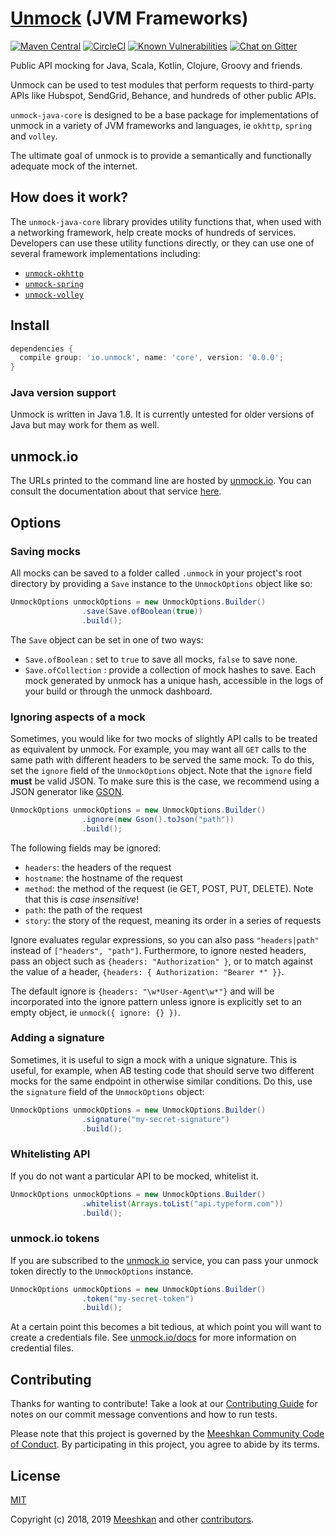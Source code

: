 # [Unmock](https://www.unmock.io/) (JVM Frameworks)

[![Maven Central](https://maven-badges.herokuapp.com/maven-central/io.unmock/core/badge.svg)](https://maven-badges.herokuapp.com/maven-central/io.unmock/core)
[![CircleCI](https://circleci.com/gh/unmock/unmock-java-core.svg?style=svg)](https://circleci.com/gh/unmock/unmock-java-core)
[![Known Vulnerabilities](https://snyk.io/test/github/unmock/unmock-java-core/badge.svg?targetFile=build.gradle)](https://snyk.io/test/github/unmock/unmock-java-core?targetFile=build.gradle)
[![Chat on Gitter](https://badges.gitter.im/gitterHQ/gitter.png)](https://gitter.im/unmock/community)

Public API mocking for Java, Scala, Kotlin, Clojure, Groovy and friends.

Unmock can be used to test modules that perform requests to third-party APIs like Hubspot, SendGrid, Behance, and hundreds of other public APIs.

`unmock-java-core` is designed to be a base package for implementations of unmock in a variety of JVM frameworks and languages, ie `okhttp`, `spring` and `volley`.

The ultimate goal of unmock is to provide a semantically and functionally adequate mock of the internet.

## How does it work?

The `unmock-java-core` library provides utility functions that, when used with a networking framework, help create mocks of hundreds of services.  Developers can use these utility functions directly, or they can use one of several framework implementations including:

- [`unmock-okhttp`](https://github.com/meeshkan/unmock-okhttp)
- [`unmock-spring`](https://github.com/meeshkan/unmock-spring)
- [`unmock-volley`](https://github.com/meeshkan/unmock-volley)

## Install

```gradle
dependencies {
  compile group: 'io.unmock', name: 'core', version: '0.0.0';
}
```

### Java version support

Unmock is written in Java 1.8.  It is currently untested for older versions of Java but may work for them as well.

## unmock.io

The URLs printed to the command line are hosted by [unmock.io](https://www.unmock.io).  You can consult the documentation about that service [here](https://www.unmock.io/docs).

## Options

### Saving mocks

All mocks can be saved to a folder called `.unmock` in your project's root directory by providing a `Save` instance to the `UnmockOptions` object like so:

```java
UnmockOptions unmockOptions = new UnmockOptions.Builder()
                .save(Save.ofBoolean(true))
                .build();
```

The `Save` object can be set in one of two ways:

- `Save.ofBoolean` : set to `true` to save all mocks, `false` to save none.
- `Save.ofCollection` : provide a collection of mock hashes to save.  Each mock generated by unmock has a unique hash, accessible in the logs of your build or through the unmock dashboard.

### Ignoring aspects of a mock

Sometimes, you would like for two mocks of slightly API calls to be treated as equivalent by unmock.  For example, you may want all `GET` calls to the same path with different headers to be served the same mock.  To do this, set the `ignore` field of the `UnmockOptions` object.  Note that the `ignore` field **must** be valid JSON.  To make sure this is the case, we recommend using a JSON generator like [GSON](https://github.com/google/gson).

```java
UnmockOptions unmockOptions = new UnmockOptions.Builder()
                .ignore(new Gson().toJson("path"))
                .build();
```

The following fields may be ignored:

* `headers`: the headers of the request
* `hostname`: the hostname of the request
* `method`: the method of the request (ie GET, POST, PUT, DELETE). Note that this is *case insensitive*!
* `path`: the path of the request
* `story`: the story of the request, meaning its order in a series of requests

Ignore evaluates regular expressions, so you can also pass
`"headers|path"` instead of `["headers", "path"]`.  Furthermore,
to ignore nested headers, pass an object such as
`{headers: "Authorization" }`, or to match against the value of
a header, `{headers: { Authorization: "Bearer *" }}`.

The default ignore is `{headers: "\w*User-Agent\w*"}` and will be incorporated into the ignore pattern unless ignore is explicitly set to an empty object, ie `unmock({ ignore: {} })`.

### Adding a signature

Sometimes, it is useful to sign a mock with a unique signature.  This is useful, for example, when AB testing code that should serve two different mocks for the same endpoint in otherwise similar conditions.  Do this, use the `signature` field of the `UnmockOptions` object:

```java
UnmockOptions unmockOptions = new UnmockOptions.Builder()
                .signature("my-secret-signature")
                .build();
```

### Whitelisting API

If you do not want a particular API to be mocked, whitelist it.

```java
UnmockOptions unmockOptions = new UnmockOptions.Builder()
                .whitelist(Arrays.toList("api.typeform.com"))
                .build();
```

### unmock.io tokens

If you are subscribed to the [unmock.io](https://www.unmock.io) service, you can pass your unmock token directly to the `UnmockOptions` instance.

```java
UnmockOptions unmockOptions = new UnmockOptions.Builder()
                .token("my-secret-token")
                .build();
```

At a certain point this becomes a bit tedious, at which point you will want to create a credentials file.  See [unmock.io/docs](https://www.unmock.io/docs) for more information on credential files.

## Contributing

Thanks for wanting to contribute! Take a look at our [Contributing Guide](CONTRIBUTING.md) for notes on our commit message conventions and how to run tests.

Please note that this project is governed by the [Meeshkan Community Code of Conduct](https://github.com/meeshkan/code-of-conduct). By participating in this project, you agree to abide by its terms.

## License

[MIT](LICENSE)

Copyright (c) 2018‚ 2019 [Meeshkan](http://meeshkan.com) and other [contributors](https://github.com/meeshkan/unmock-js/graphs/contributors).
